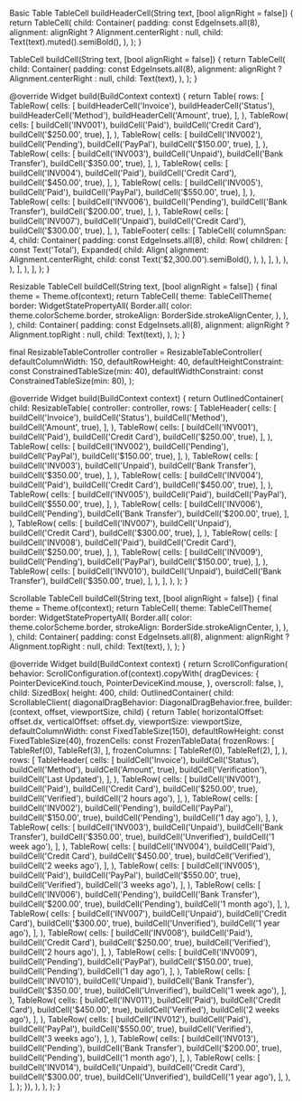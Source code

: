 Basic Table
TableCell buildHeaderCell(String text, [bool alignRight = false]) {
return TableCell(
child: Container(
padding: const EdgeInsets.all(8),
alignment: alignRight ? Alignment.centerRight : null,
child: Text(text).muted().semiBold(),
),
);
}

TableCell buildCell(String text, [bool alignRight = false]) {
return TableCell(
child: Container(
padding: const EdgeInsets.all(8),
alignment: alignRight ? Alignment.centerRight : null,
child: Text(text),
),
);
}

@override
Widget build(BuildContext context) {
return Table(
rows: [
TableRow(
cells: [
buildHeaderCell('Invoice'),
buildHeaderCell('Status'),
buildHeaderCell('Method'),
buildHeaderCell('Amount', true),
],
),
TableRow(
cells: [
buildCell('INV001'),
buildCell('Paid'),
buildCell('Credit Card'),
buildCell('\$250.00', true),
],
),
TableRow(
cells: [
buildCell('INV002'),
buildCell('Pending'),
buildCell('PayPal'),
buildCell('\$150.00', true),
],
),
TableRow(
cells: [
buildCell('INV003'),
buildCell('Unpaid'),
buildCell('Bank Transfer'),
buildCell('\$350.00', true),
],
),
TableRow(
cells: [
buildCell('INV004'),
buildCell('Paid'),
buildCell('Credit Card'),
buildCell('\$450.00', true),
],
),
TableRow(
cells: [
buildCell('INV005'),
buildCell('Paid'),
buildCell('PayPal'),
buildCell('\$550.00', true),
],
),
TableRow(
cells: [
buildCell('INV006'),
buildCell('Pending'),
buildCell('Bank Transfer'),
buildCell('\$200.00', true),
],
),
TableRow(
cells: [
buildCell('INV007'),
buildCell('Unpaid'),
buildCell('Credit Card'),
buildCell('\$300.00', true),
],
),
TableFooter(
cells: [
TableCell(
columnSpan: 4,
child: Container(
padding: const EdgeInsets.all(8),
child: Row(
children: [
const Text('Total'),
Expanded(
child: Align(
alignment: Alignment.centerRight,
child: const Text('\$2,300.00').semiBold(),
),
),
],
),
),
),
],
),
],
);
}

Resizable
TableCell buildCell(String text, [bool alignRight = false]) {
final theme = Theme.of(context);
return TableCell(
theme: TableCellTheme(
border: WidgetStatePropertyAll(
Border.all(
color: theme.colorScheme.border,
strokeAlign: BorderSide.strokeAlignCenter,
),
),
),
child: Container(
padding: const EdgeInsets.all(8),
alignment: alignRight ? Alignment.topRight : null,
child: Text(text),
),
);
}

final ResizableTableController controller = ResizableTableController(
defaultColumnWidth: 150,
defaultRowHeight: 40,
defaultHeightConstraint: const ConstrainedTableSize(min: 40),
defaultWidthConstraint: const ConstrainedTableSize(min: 80),
);

@override
Widget build(BuildContext context) {
return OutlinedContainer(
child: ResizableTable(
controller: controller,
rows: [
TableHeader(
cells: [
buildCell('Invoice'),
buildCell('Status'),
buildCell('Method'),
buildCell('Amount', true),
],
),
TableRow(
cells: [
buildCell('INV001'),
buildCell('Paid'),
buildCell('Credit Card'),
buildCell('\$250.00', true),
],
),
TableRow(
cells: [
buildCell('INV002'),
buildCell('Pending'),
buildCell('PayPal'),
buildCell('\$150.00', true),
],
),
TableRow(
cells: [
buildCell('INV003'),
buildCell('Unpaid'),
buildCell('Bank Transfer'),
buildCell('\$350.00', true),
],
),
TableRow(
cells: [
buildCell('INV004'),
buildCell('Paid'),
buildCell('Credit Card'),
buildCell('\$450.00', true),
],
),
TableRow(
cells: [
buildCell('INV005'),
buildCell('Paid'),
buildCell('PayPal'),
buildCell('\$550.00', true),
],
),
TableRow(
cells: [
buildCell('INV006'),
buildCell('Pending'),
buildCell('Bank Transfer'),
buildCell('\$200.00', true),
],
),
TableRow(
cells: [
buildCell('INV007'),
buildCell('Unpaid'),
buildCell('Credit Card'),
buildCell('\$300.00', true),
],
),
TableRow(
cells: [
buildCell('INV008'),
buildCell('Paid'),
buildCell('Credit Card'),
buildCell('\$250.00', true),
],
),
TableRow(
cells: [
buildCell('INV009'),
buildCell('Pending'),
buildCell('PayPal'),
buildCell('\$150.00', true),
],
),
TableRow(
cells: [
buildCell('INV010'),
buildCell('Unpaid'),
buildCell('Bank Transfer'),
buildCell('\$350.00', true),
],
),
],
),
);
}

Scrollable
TableCell buildCell(String text, [bool alignRight = false]) {
final theme = Theme.of(context);
return TableCell(
theme: TableCellTheme(
border: WidgetStatePropertyAll(
Border.all(
color: theme.colorScheme.border,
strokeAlign: BorderSide.strokeAlignCenter,
),
),
),
child: Container(
padding: const EdgeInsets.all(8),
alignment: alignRight ? Alignment.topRight : null,
child: Text(text),
),
);
}

@override
Widget build(BuildContext context) {
return ScrollConfiguration(
behavior: ScrollConfiguration.of(context).copyWith(
dragDevices: {
PointerDeviceKind.touch,
PointerDeviceKind.mouse,
},
overscroll: false,
),
child: SizedBox(
height: 400,
child: OutlinedContainer(
child: ScrollableClient(
diagonalDragBehavior: DiagonalDragBehavior.free,
builder: (context, offset, viewportSize, child) {
return Table(
horizontalOffset: offset.dx,
verticalOffset: offset.dy,
viewportSize: viewportSize,
defaultColumnWidth: const FixedTableSize(150),
defaultRowHeight: const FixedTableSize(40),
frozenCells: const FrozenTableData(
frozenRows: [
TableRef(0),
TableRef(3),
],
frozenColumns: [
TableRef(0),
TableRef(2),
],
),
rows: [
TableHeader(
cells: [
buildCell('Invoice'),
buildCell('Status'),
buildCell('Method'),
buildCell('Amount', true),
buildCell('Verification'),
buildCell('Last Updated'),
],
),
TableRow(
cells: [
buildCell('INV001'),
buildCell('Paid'),
buildCell('Credit Card'),
buildCell('\$250.00', true),
buildCell('Verified'),
buildCell('2 hours ago'),
],
),
TableRow(
cells: [
buildCell('INV002'),
buildCell('Pending'),
buildCell('PayPal'),
buildCell('\$150.00', true),
buildCell('Pending'),
buildCell('1 day ago'),
],
),
TableRow(
cells: [
buildCell('INV003'),
buildCell('Unpaid'),
buildCell('Bank Transfer'),
buildCell('\$350.00', true),
buildCell('Unverified'),
buildCell('1 week ago'),
],
),
TableRow(
cells: [
buildCell('INV004'),
buildCell('Paid'),
buildCell('Credit Card'),
buildCell('\$450.00', true),
buildCell('Verified'),
buildCell('2 weeks ago'),
],
),
TableRow(
cells: [
buildCell('INV005'),
buildCell('Paid'),
buildCell('PayPal'),
buildCell('\$550.00', true),
buildCell('Verified'),
buildCell('3 weeks ago'),
],
),
TableRow(
cells: [
buildCell('INV006'),
buildCell('Pending'),
buildCell('Bank Transfer'),
buildCell('\$200.00', true),
buildCell('Pending'),
buildCell('1 month ago'),
],
),
TableRow(
cells: [
buildCell('INV007'),
buildCell('Unpaid'),
buildCell('Credit Card'),
buildCell('\$300.00', true),
buildCell('Unverified'),
buildCell('1 year ago'),
],
),
TableRow(
cells: [
buildCell('INV008'),
buildCell('Paid'),
buildCell('Credit Card'),
buildCell('\$250.00', true),
buildCell('Verified'),
buildCell('2 hours ago'),
],
),
TableRow(
cells: [
buildCell('INV009'),
buildCell('Pending'),
buildCell('PayPal'),
buildCell('\$150.00', true),
buildCell('Pending'),
buildCell('1 day ago'),
],
),
TableRow(
cells: [
buildCell('INV010'),
buildCell('Unpaid'),
buildCell('Bank Transfer'),
buildCell('\$350.00', true),
buildCell('Unverified'),
buildCell('1 week ago'),
],
),
TableRow(
cells: [
buildCell('INV011'),
buildCell('Paid'),
buildCell('Credit Card'),
buildCell('\$450.00', true),
buildCell('Verified'),
buildCell('2 weeks ago'),
],
),
TableRow(
cells: [
buildCell('INV012'),
buildCell('Paid'),
buildCell('PayPal'),
buildCell('\$550.00', true),
buildCell('Verified'),
buildCell('3 weeks ago'),
],
),
TableRow(
cells: [
buildCell('INV013'),
buildCell('Pending'),
buildCell('Bank Transfer'),
buildCell('\$200.00', true),
buildCell('Pending'),
buildCell('1 month ago'),
],
),
TableRow(
cells: [
buildCell('INV014'),
buildCell('Unpaid'),
buildCell('Credit Card'),
buildCell('\$300.00', true),
buildCell('Unverified'),
buildCell('1 year ago'),
],
),
],
);
}),
),
),
);
}
